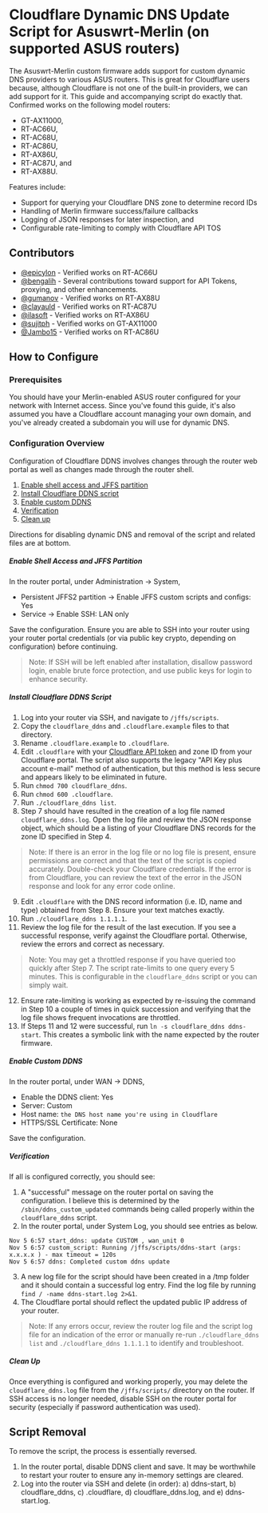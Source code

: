# Cloudflare Dynamic DNS Update Script for Asuswrt-Merlin (on supported ASUS routers)

The Asuswrt-Merlin custom firmware adds support for custom dynamic DNS providers to various ASUS routers. This is great for Cloudflare users because, although Cloudflare is not one of the built-in providers, we can add support for it. This guide and accompanying script do exactly that. Confirmed works on the following model routers:
  - GT-AX11000,
  - RT-AC66U,
  - RT-AC68U,
  - RT-AC86U,
  - RT-AX86U,
  - RT-AC87U, and
  - RT-AX88U.

Features include:
  - Support for querying your Cloudflare DNS zone to determine record IDs
  - Handling of Merlin firmware success/failure callbacks
  - Logging of JSON responses for later inspection, and
  - Configurable rate-limiting to comply with Cloudflare API TOS


## Contributors

- [@epicylon](https://github.com/epicylon) - Verified works on RT-AC66U
- [@bengalih](https://github.com/bengalih) - Several contributions toward support for API Tokens, proxying, and other enhancements.
- [@gumanov](https://github.com/gumanov) - Verified works on RT-AX88U
- [@clayauld](https://github.com/clayauld) - Verified works on RT-AC87U
- [@ilasoft](https://github.com/ilasoft) - Verified works on RT-AX86U
- [@sujitph](https://github.com/sujitph) - Verified works on GT-AX11000
- [@Jambo15](https://github.com/Jambo15) - Verified works on RT-AC86U

## How to Configure

### Prerequisites
You should have your Merlin-enabled ASUS router configured for your network with Internet access. Since you've found this guide, it's also assumed you have a Cloudflare account managing your own domain, and you've already created a subdomain you will use for dynamic DNS.

### Configuration Overview
Configuration of Cloudflare DDNS involves changes through the router web portal as well as changes made through the router shell.
1. [Enable shell access and JFFS partition](#enable-shell-access-and-jffs-partition)
2. [Install Cloudflare DDNS script](#install-cloudflare-ddns-script)
3. [Enable custom DDNS](#enable-custom-ddns)
4. [Verification](#verification)
5. [Clean up](#clean-up)

Directions for disabling dynamic DNS and removal of the script and related files are at bottom.

##### Enable Shell Access and JFFS Partition
In the router portal, under Administration -> System,
- Persistent JFFS2 partition -> Enable JFFS custom scripts and configs: Yes
- Service -> Enable SSH: LAN only

Save the configuration. Ensure you are able to SSH into your router using your router portal credentials (or via public key crypto, depending on configuration) before continuing.

> Note: If SSH will be left enabled after installation, disallow password login, enable brute force protection, and use public keys for login to enhance security.

##### Install Cloudflare DDNS Script
1. Log into your router via SSH, and navigate to `/jffs/scripts`.
2. Copy the `cloudflare_ddns` and `.cloudflare.example` files to that directory.
3. Rename `.cloudflare.example` to `.cloudflare`.
4. Edit `.cloudflare` with your [Cloudflare API token](https://blog.cloudflare.com/api-tokens-general-availability/) and zone ID from your Cloudflare portal. The script also supports the legacy "API Key plus account e-mail" method of authentication, but this method is less secure and appears likely to be eliminated in future.
5. Run `chmod 700 cloudflare_ddns`.
6. Run `chmod 600 .cloudflare`.
7. Run `./cloudflare_ddns list`.
8. Step 7 should have resulted in the creation of a log file named `cloudflare_ddns.log`. Open the log file and review the JSON response object, which should be a listing of your Cloudflare DNS records for the zone ID specified in Step 4.
> Note: If there is an error in the log file or no log file is present, ensure permissions are correct and that the text of the script is copied accurately. Double-check your Cloudflare credentials. If the error is from Cloudflare, you can review the text of the error in the JSON response and look for any error code online.
9. Edit `.cloudflare` with the DNS record information (i.e. ID, name and type) obtained from Step 8. Ensure your text matches exactly.
10. Run `./cloudflare_ddns 1.1.1.1`.
11. Review the log file for the result of the last execution. If you see a successful response, verify against the Cloudflare portal. Otherwise, review the errors and correct as necessary.
> Note: You may get a throttled response if you have queried too quickly after Step 7. The script rate-limits to one query every 5 minutes. This is configurable in the `cloudflare_ddns` script or you can simply wait.
12. Ensure rate-limiting is working as expected by re-issuing the command in Step 10 a couple of times in quick succession and verifying that the log file shows frequent invocations are throttled.
13. If Steps 11 and 12 were successful, run `ln -s cloudflare_ddns ddns-start`. This creates a symbolic link with the name expected by the router firmware.
##### Enable Custom DDNS
In the router portal, under WAN -> DDNS,
- Enable the DDNS client: Yes
- Server: Custom
- Host name: `the DNS host name you're using in Cloudflare`
- HTTPS/SSL Certificate: None

Save the configuration.

##### Verification
If all is configured correctly, you should see:
1. A "successful" message on the router portal on saving the configuration. I believe this is determined by the `/sbin/ddns_custom_updated` commands being called properly within the `cloudflare_ddns` script.
2. In the router portal, under System Log, you should see entries as below.
```
Nov 5 6:57 start_ddns: update CUSTOM , wan_unit 0
Nov 5 6:57 custom_script: Running /jffs/scripts/ddns-start (args: x.x.x.x ) - max timeout = 120s
Nov 5 6:57 ddns: Completed custom ddns update
```
3. A new log file for the script should have been created in a /tmp folder and it should contain a successful log entry. Find the log file by running `find / -name ddns-start.log 2>&1`.
4. The Cloudflare portal should reflect the updated public IP address of your router.

> Note: If any errors occur, review the router log file and the script log file for an indication of the error or manually re-run `./cloudflare_ddns list` and `./cloudflare_ddns 1.1.1.1` to identify and troubleshoot.

##### Clean Up
Once everything is configured and working properly, you may delete the `cloudflare_ddns.log` file from the `/jffs/scripts/` directory on the router. If SSH access is no longer needed, disable SSH on the router portal for security (especially if password authentication was used).

## Script Removal
To remove the script, the process is essentially reversed.
1. In the router portal, disable DDNS client and save. It may be worthwhile to restart your router to ensure any in-memory settings are cleared.
2. Log into the router via SSH and delete (in order): a) ddns-start, b) cloudflare_ddns, c) .cloudflare, d) cloudflare_ddns.log, and e) ddns-start.log.
